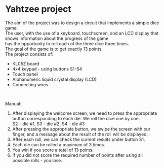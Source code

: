 # Yahtzee project

The aim of the project was to design a circuit that implements a simple dice game. <br>
The user, with the use of a keyboard, touchscreen, and an LCD display that shows information about the progress of the game <br>
has the opportunity to roll each of the three dice three times. <br>
The goal of the game is to get exactly 13 points.
<br>
The project consists of:
- KL05Z board
- 4x4 keypad - using buttons S1-S4
- Touch panel
- Alphanumeric liquid crystal display (LCD)
- Connecting wires

<br>

Manual: <br>

1. After displaying the welcome screen, we need to press the appropriate button
corresponding to each die. We roll the dice one by one. <br>
S2 - die #1, S3 - die #2, S4 - die #3 <br>
2. After pressing the appropriate button, we swipe the screen with our finger,
and a message about the result of the roll will be displayed. <br>
3. After each roll, we can check the current results under button S1. <br>
4. Each die can be rolled a maximum of 3 times. <br>
5. You win if you score a total of 13 points. <br>
6. If you did not score the required number of points after using all possible rolls - you lose.
